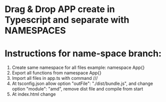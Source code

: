 # Drag & Drop APP create in Typescript and separate with NAMESPACES

# Instructions for name-space branch:
1. Create same namespace for all files example: namespace App{}
2. Export all functions from namespace App{}
3. Import all files in app.ts with command ///<reference path="filename.ts"/>
4. At tsconfig.json allow option 
    "outFile": "./dist/bundle.js", 
    and change option
    "module": "amd",
    remove dist file and compile from start
5. At index.html change  
    <script src = "dist/bundle.js" defer></script>